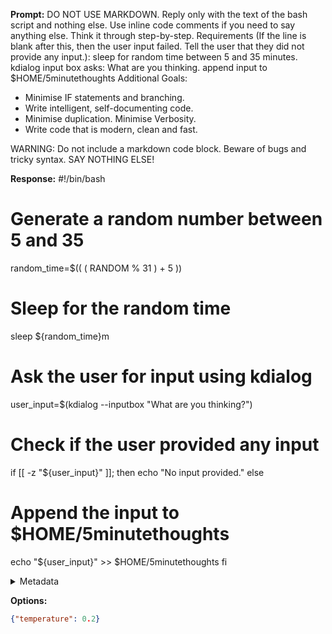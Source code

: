**Prompt:**
DO NOT USE MARKDOWN.
Reply only with the text of the bash script and nothing else. Use inline code comments if you need to say anything else.
Think it through step-by-step.
Requirements (If the line is blank after this, then the user input failed. Tell the user that they did not provide any input.): sleep for random time between 5 and 35 minutes. kdialog input box asks: What are you thinking. append input to $HOME/5minutethoughts
Additional Goals:
  - Minimise IF statements and branching.
  - Write intelligent, self-documenting code.
  - Minimise duplication. Minimise Verbosity.
  - Write code that is modern, clean and fast.

WARNING: Do not include a markdown code block.
Beware of bugs and tricky syntax. SAY NOTHING ELSE!


**Response:**
#!/bin/bash

# Generate a random number between 5 and 35
random_time=$(( ( RANDOM % 31 ) + 5 ))

# Sleep for the random time
sleep ${random_time}m

# Ask the user for input using kdialog
user_input=$(kdialog --inputbox "What are you thinking?")

# Check if the user provided any input
if [[ -z "${user_input}" ]]; then
  echo "No input provided."
else
  # Append the input to $HOME/5minutethoughts
  echo "${user_input}" >> $HOME/5minutethoughts
fi

<details><summary>Metadata</summary>

- Duration: 4273 ms
- Datetime: 2023-07-24T17:57:07.214583
- Model: gpt-3.5-turbo-0613

</details>

**Options:**
```json
{"temperature": 0.2}
```

